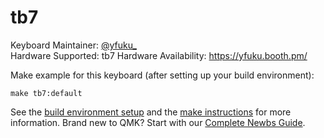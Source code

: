 # tb7

Keyboard Maintainer: [@yfuku_](https://twitter.com/yfuku_)  
Hardware Supported: tb7
Hardware Availability: https://yfuku.booth.pm/  

Make example for this keyboard (after setting up your build environment):

    make tb7:default

See the [build environment setup](https://docs.qmk.fm/#/getting_started_build_tools) and the [make instructions](https://docs.qmk.fm/#/getting_started_make_guide) for more information. Brand new to QMK? Start with our [Complete Newbs Guide](https://docs.qmk.fm/#/newbs).
